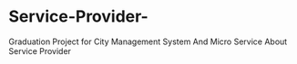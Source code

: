 # Service-Provider-
Graduation Project for City Management System And Micro Service About Service Provider
